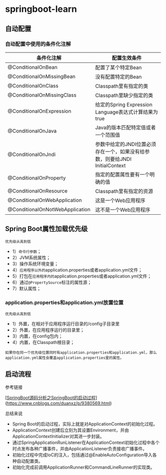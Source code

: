 # springboot-learn

## 自动配置

### 自动配置中使用的条件化注解

| 条件化注解                      | 配置生效条件                                                 |
| ------------------------------- | ------------------------------------------------------------ |
| @ConditionalOnBean              | 配置了某个特定Bean                                           |
| @ConditionalOnMissingBean       | 没有配置特定的Bean                                           |
| @ConditionalOnClass             | Classpath里有指定的类                                        |
| @ConditionalOnMissingClass      | Classpath里缺少指定的类                                      |
| @ConditionalOnExpression        | 给定的Spring Expression Language表达式计算结果为true         |
| @ConditionalOnJava              | Java的版本匹配特定值或者一个范围值                           |
| @ConditionalOnJndi              | 参数中给定的JNDI位置必须存在一个，如果没有给参数，则要给JNDI InitialContext |
| @ConditionalOnProperty          | 指定的配置属性要有一个明确的值                               |
| @ConditionalOnResource          | Classpath里有指定的资源                                      |
| @ConditionalOnWebApplication    | 这是一个Web应用程序                                          |
| @ConditionalOnNotWebApplication | 这不是一个Web应用程序                                        |

## Spring Boot属性加载优先级

`优先级从高到低`

* 1）`命令行参数`；
* 2）JVM系统属性；
* 3）操作系统环境变量；
* 4）`应用程序以外的`application.properties或者application.yml文件；
* 5）打包在`应用程序内的`application.properties或者application.yml文件；
* 6）通过`@PropertySource`标注的属性源；
* 7）默认属性；

### application.properties和application.yml放置位置

`优先级从高到低`

* 1）外置，在相对于应用程序运行目录的/config子目录里
* 2）外置，在应用程序运行的目录里；
* 3）内置，在config包内；
* 4）内置，在Classpath根目录；

`如果你在同一个优先级位置同时有application.properties和application.yml，那么application.yml属性会覆盖application.properties里的属性。`

## 启动流程

参考链接

[[SpringBoot源码分析之SpringBoot的启动过程](https://www.cnblogs.com/duanxz/p/9380569.html)](https://www.cnblogs.com/duanxz/p/9380569.html)

总结来说

* Spring Boot的启动过程，实际上就是对ApplicationContext的初始化过程。
* ApplicationContext创建后立刻为其设置Environment，并由ApplicationContextInitializer对其进一步封装。
* 通过SpringApplicationRunListener在ApplicationContext初始化过程中各个时点发布各种广播事件，并由ApplicationListener负责接收广播事件。
* 初始化过程中完成IoC的注入，包括通过@EnableAutoConfiguration导入各种自动配置类。
* 初始化完成前调用ApplicationRunner和CommandLineRunner的实现类。
